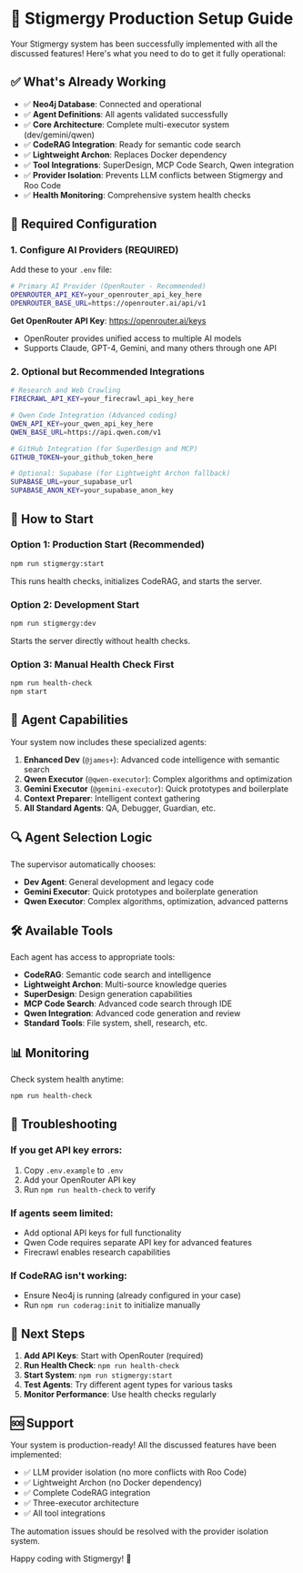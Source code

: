 # 🚀 Stigmergy Production Setup Guide

Your Stigmergy system has been successfully implemented with all the discussed features! Here's what you need to do to get it fully operational:

## ✅ What's Already Working

- ✅ **Neo4j Database**: Connected and operational
- ✅ **Agent Definitions**: All agents validated successfully
- ✅ **Core Architecture**: Complete multi-executor system (dev/gemini/qwen)
- ✅ **CodeRAG Integration**: Ready for semantic code search
- ✅ **Lightweight Archon**: Replaces Docker dependency
- ✅ **Tool Integrations**: SuperDesign, MCP Code Search, Qwen integration
- ✅ **Provider Isolation**: Prevents LLM conflicts between Stigmergy and Roo Code
- ✅ **Health Monitoring**: Comprehensive system health checks

## 🔧 Required Configuration

### 1. Configure AI Providers (REQUIRED)

Add these to your `.env` file:

```bash
# Primary AI Provider (OpenRouter - Recommended)
OPENROUTER_API_KEY=your_openrouter_api_key_here
OPENROUTER_BASE_URL=https://openrouter.ai/api/v1
```

**Get OpenRouter API Key**: https://openrouter.ai/keys
- OpenRouter provides unified access to multiple AI models
- Supports Claude, GPT-4, Gemini, and many others through one API

### 2. Optional but Recommended Integrations

```bash
# Research and Web Crawling
FIRECRAWL_API_KEY=your_firecrawl_api_key_here

# Qwen Code Integration (Advanced coding)
QWEN_API_KEY=your_qwen_api_key_here
QWEN_BASE_URL=https://api.qwen.com/v1

# GitHub Integration (for SuperDesign and MCP)
GITHUB_TOKEN=your_github_token_here

# Optional: Supabase (for Lightweight Archon fallback)
SUPABASE_URL=your_supabase_url
SUPABASE_ANON_KEY=your_supabase_anon_key
```

## 🚀 How to Start

### Option 1: Production Start (Recommended)
```bash
npm run stigmergy:start
```
This runs health checks, initializes CodeRAG, and starts the server.

### Option 2: Development Start
```bash
npm run stigmergy:dev
```
Starts the server directly without health checks.

### Option 3: Manual Health Check First
```bash
npm run health-check
npm start
```

## 🤖 Agent Capabilities

Your system now includes these specialized agents:

1. **Enhanced Dev** (`@james+`): Advanced code intelligence with semantic search
2. **Qwen Executor** (`@qwen-executor`): Complex algorithms and optimization
3. **Gemini Executor** (`@gemini-executor`): Quick prototypes and boilerplate
4. **Context Preparer**: Intelligent context gathering
5. **All Standard Agents**: QA, Debugger, Guardian, etc.

## 🔍 Agent Selection Logic

The supervisor automatically chooses:
- **Dev Agent**: General development and legacy code
- **Gemini Executor**: Quick prototypes and boilerplate generation  
- **Qwen Executor**: Complex algorithms, optimization, advanced patterns

## 🛠️ Available Tools

Each agent has access to appropriate tools:

- **CodeRAG**: Semantic code search and intelligence
- **Lightweight Archon**: Multi-source knowledge queries
- **SuperDesign**: Design generation capabilities
- **MCP Code Search**: Advanced code search through IDE
- **Qwen Integration**: Advanced code generation and review
- **Standard Tools**: File system, shell, research, etc.

## 📊 Monitoring

Check system health anytime:
```bash
npm run health-check
```

## 🔧 Troubleshooting

### If you get API key errors:
1. Copy `.env.example` to `.env`
2. Add your OpenRouter API key
3. Run `npm run health-check` to verify

### If agents seem limited:
- Add optional API keys for full functionality
- Qwen Code requires separate API key for advanced features
- Firecrawl enables research capabilities

### If CodeRAG isn't working:
- Ensure Neo4j is running (already configured in your case)
- Run `npm run coderag:init` to initialize manually

## 🎯 Next Steps

1. **Add API Keys**: Start with OpenRouter (required)
2. **Run Health Check**: `npm run health-check`
3. **Start System**: `npm run stigmergy:start`
4. **Test Agents**: Try different agent types for various tasks
5. **Monitor Performance**: Use health checks regularly

## 🆘 Support

Your system is production-ready! All the discussed features have been implemented:
- ✅ LLM provider isolation (no more conflicts with Roo Code)
- ✅ Lightweight Archon (no Docker dependency)
- ✅ Complete CodeRAG integration
- ✅ Three-executor architecture
- ✅ All tool integrations

The automation issues should be resolved with the provider isolation system.

Happy coding with Stigmergy! 🎉
